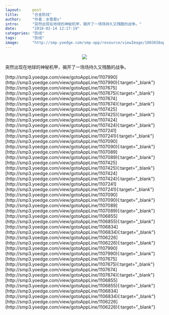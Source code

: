 ```yaml
---
layout:     post
title:      "合金防线"
author:     "作者：水管君s"
intro:      "突然出现在地球的神秘机甲，揭开了一场场持久又残酷的战争。"
date:       "2018-02-14 12:17:19"
categories: "防线"
tags:       "防线"
image:      "http://smp.yoedge.com/smp-app/resource/viewImage/1003658appline.png"
---
```

<div style="text-align: center">
<p><img src="http://smp.yoedge.com/smp-app/resource/viewImage/1003658appline.png"/></p>
</div>
<p class="post-meta">
<span>突然出现在地球的神秘机甲，揭开了一场场持久又残酷的战争。</span>
</p>
[http://smp3.yoedge.com/view/gotoAppLine/1107990](http://smp3.yoedge.com/view/gotoAppLine/1107990){:target="_blank"}
[http://smp3.yoedge.com/view/gotoAppLine/1107675](http://smp3.yoedge.com/view/gotoAppLine/1107675){:target="_blank"}
[http://smp3.yoedge.com/view/gotoAppLine/1107674](http://smp3.yoedge.com/view/gotoAppLine/1107674){:target="_blank"}
[http://smp3.yoedge.com/view/gotoAppLine/1107425](http://smp3.yoedge.com/view/gotoAppLine/1107425){:target="_blank"}
[http://smp3.yoedge.com/view/gotoAppLine/1107424](http://smp3.yoedge.com/view/gotoAppLine/1107424){:target="_blank"}
[http://smp3.yoedge.com/view/gotoAppLine/1107241](http://smp3.yoedge.com/view/gotoAppLine/1107241){:target="_blank"}
[http://smp3.yoedge.com/view/gotoAppLine/1107090](http://smp3.yoedge.com/view/gotoAppLine/1107090){:target="_blank"}
[http://smp3.yoedge.com/view/gotoAppLine/1107089](http://smp3.yoedge.com/view/gotoAppLine/1107089){:target="_blank"}
[http://smp3.yoedge.com/view/gotoAppLine/1107425](http://smp3.yoedge.com/view/gotoAppLine/1107425){:target="_blank"}
[http://smp3.yoedge.com/view/gotoAppLine/1107424](http://smp3.yoedge.com/view/gotoAppLine/1107424){:target="_blank"}
[http://smp3.yoedge.com/view/gotoAppLine/1107241](http://smp3.yoedge.com/view/gotoAppLine/1107241){:target="_blank"}
[http://smp3.yoedge.com/view/gotoAppLine/1107090](http://smp3.yoedge.com/view/gotoAppLine/1107090){:target="_blank"}
[http://smp3.yoedge.com/view/gotoAppLine/1107089](http://smp3.yoedge.com/view/gotoAppLine/1107089){:target="_blank"}
[http://smp3.yoedge.com/view/gotoAppLine/1106855](http://smp3.yoedge.com/view/gotoAppLine/1106855){:target="_blank"}
[http://smp3.yoedge.com/view/gotoAppLine/1106834](http://smp3.yoedge.com/view/gotoAppLine/1106834){:target="_blank"}
[http://smp3.yoedge.com/view/gotoAppLine/1106226](http://smp3.yoedge.com/view/gotoAppLine/1106226){:target="_blank"}
[http://smp3.yoedge.com/view/gotoAppLine/1107990](http://smp3.yoedge.com/view/gotoAppLine/1107990){:target="_blank"}
[http://smp3.yoedge.com/view/gotoAppLine/1107675](http://smp3.yoedge.com/view/gotoAppLine/1107675){:target="_blank"}
[http://smp3.yoedge.com/view/gotoAppLine/1107674](http://smp3.yoedge.com/view/gotoAppLine/1107674){:target="_blank"}
[http://smp3.yoedge.com/view/gotoAppLine/1106855](http://smp3.yoedge.com/view/gotoAppLine/1106855){:target="_blank"}
[http://smp3.yoedge.com/view/gotoAppLine/1106834](http://smp3.yoedge.com/view/gotoAppLine/1106834){:target="_blank"}
[http://smp3.yoedge.com/view/gotoAppLine/1106226](http://smp3.yoedge.com/view/gotoAppLine/1106226){:target="_blank"}


